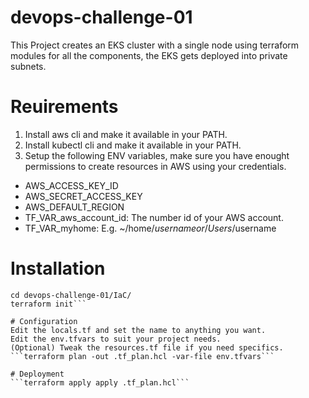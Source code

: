 # devops-challenge-01
This Project creates an EKS cluster with a single node using terraform modules for all the components, the EKS gets deployed into private subnets.

# Reuirements

1. Install aws cli and make it available in your PATH.
2. Install kubectl cli and make it available in your PATH.
3. Setup the following ENV variables, make sure you have enought permissions to create resources in AWS using your credentials.
- AWS_ACCESS_KEY_ID
- AWS_SECRET_ACCESS_KEY
- AWS_DEFAULT_REGION
- TF_VAR_aws_account_id: The number id of your AWS account.
- TF_VAR_myhome: E.g. ~/home/$username or /Users/$username

# Installation
```git clone https://github.com/ernestomedina17/devops-challenge-01.git
cd devops-challenge-01/IaC/
terraform init```

# Configuration
Edit the locals.tf and set the name to anything you want.
Edit the env.tfvars to suit your project needs.
(Optional) Tweak the resources.tf file if you need specifics.
```terraform plan -out .tf_plan.hcl -var-file env.tfvars```

# Deployment
```terraform apply apply .tf_plan.hcl```
